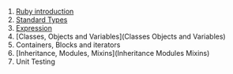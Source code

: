 1. [Ruby introduction](Ruby-introduction)
2. [Standard Types](Standard-Types)
3. [Expression](Expression)
4. [Classes, Objects and Variables](Classes Objects and Variables)
5. Containers, Blocks and iterators
6. [Inheritance, Modules, Mixins](Inheritance Modules Mixins)
7. Unit Testing
